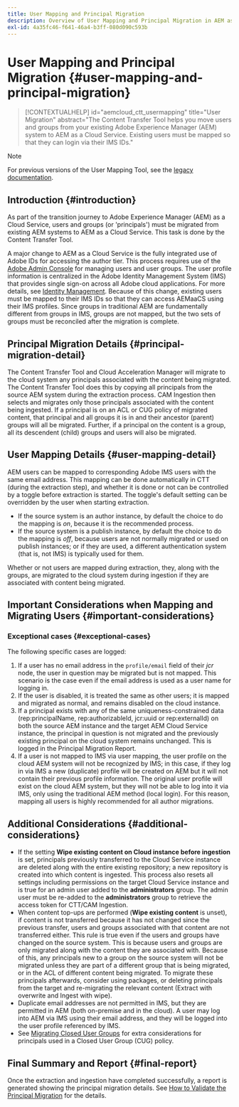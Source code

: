```yaml
---
title: User Mapping and Principal Migration
description: Overview of User Mapping and Principal Migration in AEM as a Cloud Service.
exl-id: 4a35fc46-f641-46a4-b3ff-080d090c593b
---
```

# User Mapping and Principal Migration {#user-mapping-and-principal-migration}

>[!CONTEXTUALHELP]
>id="aemcloud_ctt_usermapping"
>title="User Migration"
>abstract="The Content Transfer Tool helps you move users and groups from your existing Adobe Experience Manager (AEM) system to AEM as a Cloud Service. Existing users must be mapped so that they can login via their IMS IDs."

>[!NOTE]
>For previous versions of the User Mapping Tool, see the [legacy documentation](/help/journey-migration/content-transfer-tool/user-mapping-tool-legacy/considerations-user-mapping-tool-legacy.md).

## Introduction {#introduction}

As part of the transition journey to Adobe Experience Manager (AEM) as a Cloud Service, users and groups (or 'principals') must be migrated from existing AEM systems to AEM as a Cloud Service. This task is done by the Content Transfer Tool.

A major change to AEM as a Cloud Service is the fully integrated use of Adobe IDs for accessing the author tier. This process requires use of the [Adobe Admin Console](https://helpx.adobe.com/enterprise/using/admin-console.html) for managing users and user groups. The user profile information is centralized in the Adobe Identity Management System (IMS) that provides single sign-on across all Adobe cloud applications. For more details, see [Identity Management](https://experienceleague.adobe.com/docs/experience-manager-cloud-service/content/overview/what-is-new-and-different.html#identity-management). Because of this change, existing users must be mapped to their IMS IDs so that they can access AEMaaCS using their IMS profiles. Since groups in traditional AEM are fundamentally different from groups in IMS, groups are not mapped, but the two sets of groups must be reconciled after the migration is complete.

## Principal Migration Details {#principal-migration-detail}

The Content Transfer Tool and Cloud Acceleration Manager will migrate to the cloud system any principals associated with the content being migrated. The Content Transfer Tool does this by copying all principals from the source AEM system during the extraction process. CAM Ingestion then selects and migrates only those principals associated with the content being ingested. If a principal is on an ACL or CUG policy of migrated content, that principal and all groups it is in and their ancestor (parent) groups will all be migrated. Further, if a principal on the content is a group, all its descendent (child) groups and users will also be migrated.

## User Mapping Details {#user-mapping-detail}

AEM users can be mapped to corresponding Adobe IMS users with the same email address. This mapping can be done automatically in CTT (during the extraction step), and whether it is done or not can be controlled by a toggle before extraction is started. The toggle's default setting can be overridden by the user when starting extraction.

* If the source system is an author instance, by default the choice to do the mapping is _on_, because it is the recommended process.
* If the source system is a publish instance, by default the choice to do the mapping is _off_, because users are not normally migrated or used on publish instances; or if they are used, a different authentication system (that is, not IMS) is typically used for them.

Whether or not users are mapped during extraction, they, along with the groups, are migrated to the cloud system during ingestion if they are associated with content being migrated.

## Important Considerations when Mapping and Migrating Users {#important-considerations}

### Exceptional cases {#exceptional-cases}

The following specific cases are logged:

1. If a user has no email address in the `profile/email` field of their *jcr* node, the user in question may be migrated but is not mapped. This scenario is the case even if the email address is used as a user name for logging in.
2. If the user is disabled, it is treated the same as other users; it is mapped and migrated as normal, and remains disabled on the cloud instance.
3. If a principal exists with any of the same uniqueness-constrained data (rep:principalName, rep:authorizableId, jcr:uuid or rep:externalId) on both the source AEM instance and the target AEM Cloud Service instance, the principal in question is not migrated and the previously existing principal on the cloud system remains unchanged. This is logged in the Principal Migration Report.
4. If a user is not mapped to IMS via user mapping, the user profile on the cloud AEM system will not be recognized by IMS; in this case, if they log in via IMS a new (duplicate) profile will be created on AEM but it will not contain their previous profile information. The original user profile will exist on the cloud AEM system, but they will not be able to log into it via IMS, only using the traditional AEM method (local login). For this reason, mapping all users is highly recommended for all author migrations.

## Additional Considerations {#additional-considerations}

* If the setting **Wipe existing content on Cloud instance before ingestion** is set, principals previously transferred to the Cloud Service instance are deleted along with the entire existing repository; a new repository is created into which content is ingested. This process also resets all settings including permissions on the target Cloud Service instance and is true for an admin user added to the **administrators** group. The admin user must be re-added to the **administrators** group to retrieve the access token for CTT/CAM Ingestion.
* When content top-ups are performed (**Wipe existing content** is unset), if content is not transferred because it has not changed since the previous transfer, users and groups associated with that content are not transferred either. This rule is true even if the users and groups have changed on the source system. This is because users and groups are only migrated along with the content they are associated with. Because of this, any principals new to a group on the source system will not be migrated unless they are part of a different group that is being migrated, or in the ACL of different content being migrated. To migrate these principals afterwards, consider using packages, or deleting principals from the target and re-migrating the relevant content (Extract with overwrite and Ingest with wipe).
* Duplicate email addresses are not permitted in IMS, but they are permitted in AEM (both on-premise and in the cloud). A user may log into AEM via IMS using their email address, and they will be logged into the user profile referenced by IMS.
* See [Migrating Closed User Groups](/help/journey-migration/content-transfer-tool/using-content-transfer-tool/closed-user-groups-migration.md) for extra considerations for principals used in a Closed User Group (CUG) policy.

## Final Summary and Report {#final-report}

Once the extraction and ingestion have completed successfully, a report is generated showing the principal migration details. See [How to Validate the Principal Migration](/help/journey-migration/content-transfer-tool/using-content-transfer-tool/validating-content-transfers.md#how-to-validate-principal-migration) for the details.
